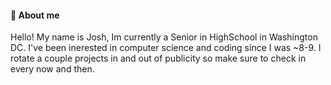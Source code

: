 #### 📜 About me
Hello! My name is Josh, Im currently a Senior in HighSchool in Washington DC. I've been inerested in computer science and coding since I was ~8-9. I rotate a couple projects in and out of publicity so make sure to check in every now and then.
